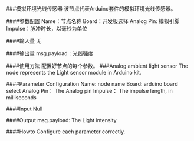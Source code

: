 ###模拟环境光线传感器
该节点代表Arduino套件的模拟环境光线传感器。

####参数配置
Name：节点名称
Board：开发板选择
Analog Pin: 模拟引脚
Impulse：脉冲时长，以毫秒为单位

####输入量
无

####输出量
msg.payload：光线强度

####使用方法
配置好节点的每个参数。
###Analog ambient light sensor
The node represents the Light sensor module in Arduino kit.

####Parameter Configuration
Name: node name
Board: arduino board select
Analog Pin： The Analog pin
Impulse： The impulse length, in milliseconds

####Input
Null

####Output
msg.payload: The Light intensity

####Howto
Configure each parameter correctly.
